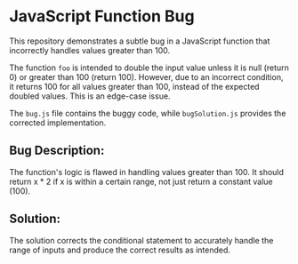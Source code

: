 # JavaScript Function Bug

This repository demonstrates a subtle bug in a JavaScript function that incorrectly handles values greater than 100.

The function `foo` is intended to double the input value unless it is null (return 0) or greater than 100 (return 100). However, due to an incorrect condition, it returns 100 for all values greater than 100, instead of the expected doubled values. This is an edge-case issue.

The `bug.js` file contains the buggy code, while `bugSolution.js` provides the corrected implementation.

## Bug Description:

The function's logic is flawed in handling values greater than 100. It should return x * 2 if x is within a certain range, not just return a constant value (100).

## Solution:

The solution corrects the conditional statement to accurately handle the range of inputs and produce the correct results as intended. 
